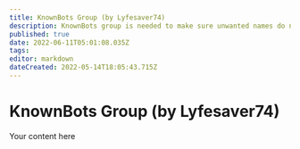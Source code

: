 ```yaml
---
title: KnownBots Group (by Lyfesaver74)
description: KnownBots group is needed to make sure unwanted names do not make it into Credits or %raiderNames% for raid alerts.
published: true
date: 2022-06-11T05:01:08.035Z
tags: 
editor: markdown
dateCreated: 2022-05-14T18:05:43.715Z
---
```


# KnownBots Group (by Lyfesaver74)
Your content here